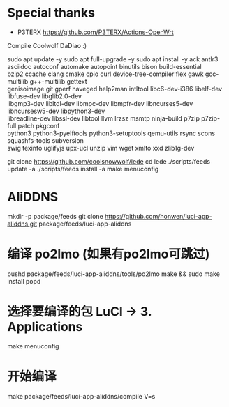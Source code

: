 # Special thanks

- P3TERX https://github.com/P3TERX/Actions-OpenWrt


Compile Coolwolf DaDiao :)

sudo apt update -y
sudo apt full-upgrade -y
sudo apt install -y ack antlr3 asciidoc autoconf automake autopoint binutils bison build-essential \
bzip2 ccache clang cmake cpio curl device-tree-compiler flex gawk gcc-multilib g++-multilib gettext \
genisoimage git gperf haveged help2man intltool libc6-dev-i386 libelf-dev libfuse-dev libglib2.0-dev \
libgmp3-dev libltdl-dev libmpc-dev libmpfr-dev libncurses5-dev libncursesw5-dev libpython3-dev \
libreadline-dev libssl-dev libtool llvm lrzsz msmtp ninja-build p7zip p7zip-full patch pkgconf \
python3 python3-pyelftools python3-setuptools qemu-utils rsync scons squashfs-tools subversion \
swig texinfo uglifyjs upx-ucl unzip vim wget xmlto xxd zlib1g-dev


git clone https://github.com/coolsnowwolf/lede
cd lede
./scripts/feeds update -a
./scripts/feeds install -a
make menuconfig

# AliDDNS
mkdir -p package/feeds
git clone https://github.com/honwen/luci-app-aliddns.git package/feeds/luci-app-aliddns
# 编译 po2lmo (如果有po2lmo可跳过)
pushd package/feeds/luci-app-aliddns/tools/po2lmo
make && sudo make install
popd
# 选择要编译的包 LuCI -> 3. Applications
make menuconfig
# 开始编译
make package/feeds/luci-app-aliddns/compile V=s


